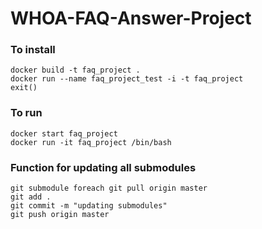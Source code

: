 # WHOA-FAQ-Answer-Project

### To install
```
docker build -t faq_project .
docker run --name faq_project_test -i -t faq_project
exit()
```

### To run
```
docker start faq_project
docker run -it faq_project /bin/bash
```

### Function for updating all submodules
```
git submodule foreach git pull origin master
git add .
git commit -m "updating submodules"
git push origin master
```